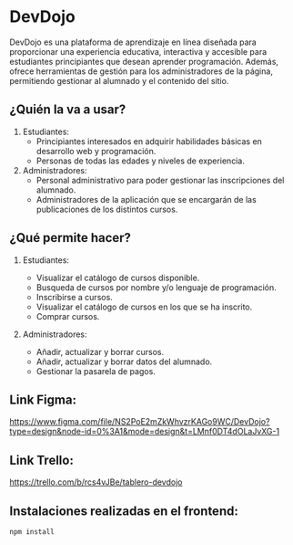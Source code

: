 # DevDojo

DevDojo es una plataforma de aprendizaje en línea diseñada para proporcionar una experiencia educativa, interactiva y accesible para estudiantes principiantes que desean aprender programación. Además, ofrece herramientas de gestión para los administradores de la página, permitiendo gestionar al alumnado y el contenido del sitio.

## ¿Quién la va a usar?

1. Estudiantes:
    - Principiantes interesados en adquirir habilidades básicas en desarrollo web y programación.
    - Personas de todas las edades y niveles de experiencia.
2. Administradores:
    - Personal administrativo para poder gestionar las inscripciones del alumnado.
    - Administradores de la aplicación que se encargarán de las publicaciones de los distintos cursos.

## ¿Qué permite hacer?

1. Estudiantes:
    - Visualizar el catálogo de cursos disponible.
    - Busqueda de cursos por nombre y/o lenguaje de programación.
    - Inscribirse a cursos.
    - Visualizar el catálogo de cursos en los que se ha inscrito.
    - Comprar cursos.

2. Administradores:
    - Añadir, actualizar y borrar cursos.
    - Añadir, actualizar y borrar datos del alumnado.
    - Gestionar la pasarela de pagos.

## Link Figma:

https://www.figma.com/file/NS2PoE2mZkWhvzrKAGo9WC/DevDojo?type=design&node-id=0%3A1&mode=design&t=LMnf0DT4dOLaJvXG-1

## Link Trello:

https://trello.com/b/rcs4vJBe/tablero-devdojo

## Instalaciones realizadas en el frontend:

```
npm install
```